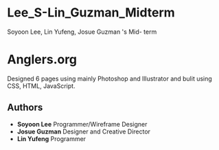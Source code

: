
# Lee_S-Lin_Guzman_Midterm


Soyoon Lee, Lin Yufeng, Josue Guzman 's Mid- term

# Anglers.org

Designed 6 pages using mainly Photoshop and Illustrator and bulit using CSS, HTML, JavaScript.


## Authors

* **Soyoon Lee** Programmer/Wireframe Designer
* **Josue Guzman** Designer and Creative Director
* **Lin Yufeng** Programmer

